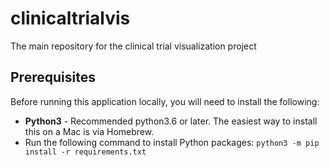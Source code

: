 # clinicaltrialvis
The main repository for the clinical trial visualization project

## Prerequisites
Before running this application locally, you will need to install the following:

- **Python3** - Recommended python3.6 or later. The easiest way to install this on a Mac is via Homebrew.
- Run the following command to install Python packages: `python3 -m pip install -r requirements.txt`
